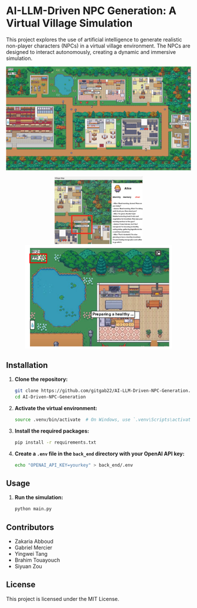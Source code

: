 # AI-LLM-Driven NPC Generation: A Virtual Village Simulation

This project explores the use of artificial intelligence to generate realistic non-player characters (NPCs) in a virtual village environment. The NPCs are designed to interact autonomously, creating a dynamic and immersive simulation.

![Underwater Scene Preview](images/full.png)

<p align="center">
  <img src="images/npc.png" alt="Image 1" width="240"/>
  <img src="images/fps.png" alt="Image 2" width="400"/>
</p>

## Installation

1. **Clone the repository:**

    ```sh
    git clone https://github.com/gitgab22/AI-LLM-Driven-NPC-Generation.git
    cd AI-Driven-NPC-Generation
    ```
    
2. **Activate the virtual environment:**

    ```sh
    source .venv/bin/activate  # On Windows, use `.venv\Scripts\activate`
    ```

3. **Install the required packages:**

    ```sh
    pip install -r requirements.txt
    ```
    
4. **Create a `.env` file in the `back_end` directory with your OpenAI API key:**

    ```sh
    echo "OPENAI_API_KEY=yourkey" > back_end/.env
    ```

## Usage

1. **Run the simulation:**

    ```sh
    python main.py
    ```

## Contributors

- Zakaria Abboud
- Gabriel Mercier
- Yingwei Tang
- Brahim Touayouch
- Siyuan Zou

## License

This project is licensed under the MIT License.
